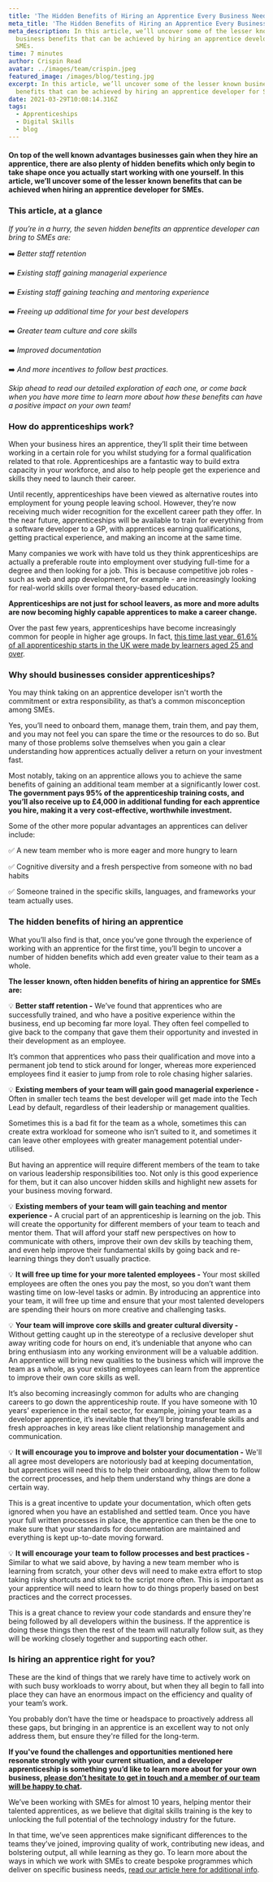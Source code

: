 ```yaml
---
title: 'The Hidden Benefits of Hiring an Apprentice Every Business Needs to Know '
meta_title: 'The Hidden Benefits of Hiring an Apprentice Every Business Needs to Know '
meta_description: In this article, we’ll uncover some of the lesser known
  business benefits that can be achieved by hiring an apprentice developer for
  SMEs.
time: 7 minutes
author: Crispin Read
avatar: ../images/team/crispin.jpeg
featured_image: /images/blog/testing.jpg
excerpt: In this article, we’ll uncover some of the lesser known business
  benefits that can be achieved by hiring an apprentice developer for SMEs.
date: 2021-03-29T10:08:14.316Z
tags:
  - Apprenticeships
  - Digital Skills
  - blog
---
```


#### On top of the well known advantages businesses gain when they hire an apprentice, there are also plenty of hidden benefits which only begin to take shape once you actually start working with one yourself. In this article, we’ll uncover some of the lesser known benefits that can be achieved when hiring an apprentice developer for SMEs.

### This article, at a glance

_If you’re in a hurry, the seven hidden benefits an apprentice developer can bring to SMEs are:_

➡️ _Better staff retention_

➡️ _Existing staff gaining managerial experience_

➡️ _Existing staff gaining teaching and mentoring experience_

➡️ _Freeing up additional time for your best developers_

➡️ _Greater team culture and core skills_

➡️ _Improved documentation_

➡️ _And more incentives to follow best practices._

_Skip ahead to read our detailed exploration of each one, or come back when you have more time to learn more about how these benefits can have a positive impact on your own team!_

### How do apprenticeships work?

When your business hires an apprentice, they’ll split their time between working in a certain role for you whilst studying for a formal qualification related to that role. Apprenticeships are a fantastic way to build extra capacity in your workforce, and also to help people get the experience and skills they need to launch their career.

Until recently, apprenticeships have been viewed as alternative routes into employment for young people leaving school. However, they’re now receiving much wider recognition for the excellent career path they offer. In the near future, apprenticeships will be available to train for everything from a software developer to a GP, with apprentices earning qualifications, getting practical experience, and making an income at the same time.

Many companies we work with have told us they think apprenticeships are actually a preferable route into employment over studying full-time for a degree and then looking for a job. This is because competitive job roles - such as web and app development, for example - are increasingly looking for real-world skills over formal theory-based education.

**Apprenticeships are not just for school leavers, as more and more adults are now becoming highly capable apprentices to make a career change.**

Over the past few years, apprenticeships have become increasingly common for people in higher age groups. In fact, [this time last year, 61.6% of all apprenticeship starts in the UK were made by learners aged 25 and over](https://explore-education-statistics.service.gov.uk/find-statistics/apprenticeships-and-traineeships/2019-20).

### Why should businesses consider apprenticeships?

You may think taking on an apprentice developer isn't worth the commitment or extra responsibility, as that’s a common misconception among SMEs.

Yes, you’ll need to onboard them, manage them, train them, and pay them, and you may not feel you can spare the time or the resources to do so. But many of those problems solve themselves when you gain a clear understanding how apprentices actually deliver a return on your investment fast.

Most notably, taking on an apprentice allows you to achieve the same benefits of gaining an additional team member at a significantly lower cost. **The government pays 95% of the apprenticeship training costs, and you’ll also receive up to £4,000 in additional funding for each apprentice you hire, making it a very cost-effective, worthwhile investment.**

Some of the other more popular advantages an apprentices can deliver include:

✅ A new team member who is more eager and more hungry to learn

✅ Cognitive diversity and a fresh perspective from someone with no bad habits

✅ Someone trained in the specific skills, languages, and frameworks your team actually uses.

### The hidden benefits of hiring an apprentice

What you’ll also find is that, once you’ve gone through the experience of working with an apprentice for the first time, you’ll begin to uncover a number of hidden benefits which add even greater value to their team as a whole.

**The lesser known, often hidden benefits of hiring an apprentice for SMEs are:**

💡 **Better staff retention -** We’ve found that apprentices who are successfully trained, and who have a positive experience within the business, end up becoming far more loyal. They often feel compelled to give back to the company that gave them their opportunity and invested in their development as an employee.

It’s common that apprentices who pass their qualification and move into a permanent job tend to stick around for longer, whereas more experienced employees find it easier to jump from role to role chasing higher salaries.

💡 **Existing members of your team will gain good managerial experience -** Often in smaller tech teams the best developer will get made into the Tech Lead by default, regardless of their leadership or management qualities.

Sometimes this is a bad fit for the team as a whole, sometimes this can create extra workload for someone who isn’t suited to it, and sometimes it can leave other employees with greater management potential under-utilised.

But having an apprentice will require different members of the team to take on various leadership responsibilities too. Not only is this good experience for them, but it can also uncover hidden skills and highlight new assets for your business moving forward.

💡 **Existing members of your team will gain teaching and mentor experience -** A crucial part of an apprenticeship is learning on the job. This will create the opportunity for different members of your team to teach and mentor them. That will afford your staff new perspectives on how to communicate with others, improve their own dev skills by teaching them, and even help improve their fundamental skills by going back and re-learning things they don’t usually practice.

💡 **It will free up time for your more talented employees -** Your most skilled employees are often the ones you pay the most, so you don’t want them wasting time on low-level tasks or admin. By introducing an apprentice into your team, it will free up time and ensure that your most talented developers are spending their hours on more creative and challenging tasks.

💡 **Your team will improve core skills and greater cultural diversity -** Without getting caught up in the stereotype of a reclusive developer shut away writing code for hours on end, it’s undeniable that anyone who can bring enthusiasm into any working environment will be a valuable addition. An apprentice will bring new qualities to the business which will improve the team as a whole, as your existing employees can learn from the apprentice to improve their own core skills as well.

It’s also becoming increasingly common for adults who are changing careers to go down the apprenticeship route. If you have someone with 10 years' experience in the retail sector, for example, joining your team as a developer apprentice, it’s inevitable that they’ll bring transferable skills and fresh approaches in key areas like client relationship management and communication.

💡 **It will encourage you to improve and bolster your documentation -** We'll all agree most developers are notoriously bad at keeping documentation, but apprentices will need this to help their onboarding, allow them to follow the correct processes, and help them understand why things are done a certain way.

This is a great incentive to update your documentation, which often gets ignored when you have an established and settled team. Once you have your full written processes in place, the apprentice can then be the one to make sure that your standards for documentation are maintained and everything is kept up-to-date moving forward.

💡 **It will encourage your team to follow processes and best practices -** Similar to what we said above, by having a new team member who is learning from scratch, your other devs will need to make extra effort to stop taking risky shortcuts and stick to the script more often. This is important as your apprentice will need to learn how to do things properly based on best practices and the correct processes.

This is a great chance to review your code standards and ensure they're being followed by all developers within the business. If the apprentice is doing these things then the rest of the team will naturally follow suit, as they will be working closely together and supporting each other.

### Is hiring an apprentice right for you?

These are the kind of things that we rarely have time to actively work on with such busy workloads to worry about, but when they all begin to fall into place they can have an enormous impact on the efficiency and quality of your team’s work.

You probably don’t have the time or headspace to proactively address all these gaps, but bringing in an apprentice is an excellent way to not only address them, but ensure they're filled for the long-term.

**If you've found the challenges and opportunities mentioned here resonate strongly with your current situation, and a developer apprenticeship is something you’d like to learn more about for your own business, [please don’t hesitate to get in touch and a member of our team will be happy to chat](https://thecodersguild.org.uk/contact-us/).**

We’ve been working with SMEs for almost 10 years, helping mentor their talented apprentices, as we believe that digital skills training is the key to unlocking the full potential of the technology industry for the future.

In that time, we’ve seen apprentices make significant differences to the teams they’ve joined, improving quality of work, contributing new ideas, and bolstering output, all while learning as they go. To learn more about the ways in which we work with SMEs to create bespoke programmes which deliver on specific business needs, [read our article here for additional info](https://thecodersguild.org.uk/blog/hiring-developer-apprentice-sme-thrive-2021/).
